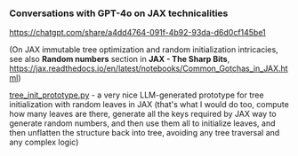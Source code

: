 ### Conversations with GPT-4o on JAX technicalities

https://chatgpt.com/share/a4dd4764-091f-4b92-93da-d6d0cf145be1

(On JAX immutable tree optimization and random initialization intricacies,
see also **Random numbers** section in **JAX - The Sharp Bits**, 
https://jax.readthedocs.io/en/latest/notebooks/Common_Gotchas_in_JAX.html)

[tree_init_prototype.py](tree_init_prototype.py) - a very nice LLM-generated prototype for
tree initialization with random leaves in JAX (that's what I would do too, compute
how many leaves are there, generate all the keys required by JAX way to generate
random numbers, and then use them all to initialize leaves, and then
unflatten the structure back into tree, avoiding any tree traversal and any complex logic)
